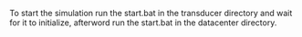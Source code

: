 To start the simulation run the start.bat in the transducer directory and wait for it to initialize, afterword run the start.bat in the datacenter directory. 
